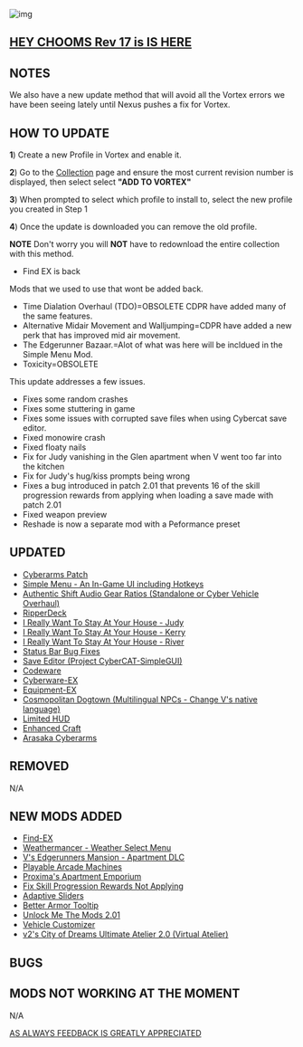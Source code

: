 ![img](https://s11.gifyu.com/images/Cuty-od-Dreams-Logo-YellowUP.png)


[HEY CHOOMS Rev 17 is IS HERE](https://)
-

NOTES
-

We also have a new update method that will avoid all the Vortex errors we have been seeing lately until Nexus pushes a fix for Vortex.

## HOW TO UPDATE

**1**) Create a new Profile in Vortex and enable it.

**2**) Go to the [Collection](https://next.nexusmods.com/cyberpunk2077/collections/ayfbwl?utm_source=copy&utm_medium=social&utm_campaign=share_collection) page and ensure the most current revision number is displayed, then select select **"ADD TO VORTEX"**

**3**) When prompted to select which profile to install to, select the new profile you created in Step 1

**4**) Once the update is downloaded you can remove the old profile.

**NOTE** Don't worry you will **NOT** have to redownload the entire collection with this method.

 

- Find EX is back

Mods that we used to use that wont be added back.
- Time Dialation Overhaul (TDO)=OBSOLETE CDPR have added many of the same features.
- Alternative Midair Movement and Walljumping=CDPR have added a new perk that has improved mid air movement.
- The Edgerunner Bazaar.=Alot of what was here will be incldued in the Simple Menu Mod.
- Toxicity=OBSOLETE

This update addresses a few issues.

- Fixes some random crashes
- Fixes some stuttering in game
- Fixes some issues with corrupted save files when using Cybercat save editor.
- Fixed monowire crash
- Fixed floaty nails
- Fix for Judy vanishing in the Glen apartment when V went too far into the kitchen
- Fix for Judy's hug/kiss prompts being wrong
- Fixes a bug introduced in patch 2.01 that prevents 16 of the skill progression rewards from applying when loading a save made with patch 2.01
- Fixed weapon preview
- Reshade is now a separate mod with a Peformance preset

UPDATED
-

- [Cyberarms Patch](https://www.nexusmods.com/cyberpunk2077/mods/4393?tab=description)
- [Simple Menu - An In-Game UI including Hotkeys](https://www.nexusmods.com/cyberpunk2077/mods/818)
- [Authentic Shift Audio Gear Ratios (Standalone or Cyber Vehicle Overhaul)](https://www.nexusmods.com/cyberpunk2077/mods/6823)
- [RipperDeck](https://www.nexusmods.com/cyberpunk2077/mods/9302?tab=description)
- [I Really Want To Stay At Your House - Judy](https://www.nexusmods.com/cyberpunk2077/mods/8753?tab=description)
- [I Really Want To Stay At Your House - Kerry](https://www.nexusmods.com/cyberpunk2077/mods/8806)
- [I Really Want To Stay At Your House - River](https://www.nexusmods.com/cyberpunk2077/mods/8826)
- [Status Bar Bug Fixes](https://www.nexusmods.com/cyberpunk2077/mods/4316?tab=description)
- [Save Editor (Project CyberCAT-SimpleGUI)](https://www.nexusmods.com/cyberpunk2077/mods/718)
- [Codeware](https://www.nexusmods.com/cyberpunk2077/mods/7780)
- [Cyberware-EX](https://www.nexusmods.com/cyberpunk2077/mods/9429)
- [Equipment-EX](https://www.nexusmods.com/cyberpunk2077/mods/6945)
- [Cosmopolitan Dogtown (Multilingual NPCs - Change V's native language)](https://www.nexusmods.com/cyberpunk2077/mods/9275)
- [Limited HUD](https://www.nexusmods.com/cyberpunk2077/mods/2592)
- [Enhanced Craft](https://www.nexusmods.com/cyberpunk2077/mods/4378)
- [Arasaka Cyberarms](https://www.nexusmods.com/cyberpunk2077/mods/1099?tab=description)

REMOVED
-

N/A

NEW MODS ADDED 
-

- [Find-EX](https://www.nexusmods.com/cyberpunk2077/mods/8340?tab=description)
- [Weathermancer - Weather Select Menu](https://www.nexusmods.com/cyberpunk2077/mods/9805)
- [V's Edgerunners Mansion - Apartment DLC](https://www.nexusmods.com/cyberpunk2077/mods/5437?tab=description)
- [Playable Arcade Machines](https://www.nexusmods.com/cyberpunk2077/mods/4213?tab=description)
- [Proxima's Apartment Emporium](https://www.nexusmods.com/cyberpunk2077/mods/9765)
- [Fix Skill Progression Rewards Not Applying](https://www.nexusmods.com/cyberpunk2077/mods/9879?tab=description)
- [Adaptive Sliders](https://www.nexusmods.com/cyberpunk2077/mods/5075?tab=description)
- [Better Armor Tooltip](https://www.nexusmods.com/cyberpunk2077/mods/9706?tab=description)
- [Unlock Me The Mods 2.01](https://www.nexusmods.com/cyberpunk2077/mods/9349?tab=description)
- [Vehicle Customizer](https://www.nexusmods.com/cyberpunk2077/mods/3689?tab=description)
- [v2's City of Dreams Ultimate Atelier 2.0 (Virtual Atelier)](https://www.nexusmods.com/cyberpunk2077/mods/10064?tab=description)

BUGS
-


MODS NOT WORKING AT THE MOMENT 
-

N/A

[AS ALWAYS FEEDBACK IS GREATLY APPRECIATED](https://)
